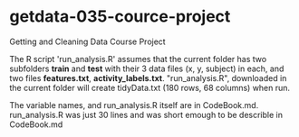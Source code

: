 # getdata-035-cource-project
Getting and Cleaning Data Course Project

The R script 'run_analysis.R' assumes that the current folder has two subfolders **train** and **test** with their 3 data files (x, y, subject) in each, and two files **features.txt**, **activity_labels.txt**. 
"run_analysis.R", downloaded in the current folder will create tidyData.txt (180 rows, 68 columns) when run.

The variable names, and run_analysis.R itself are in CodeBook.md. run_analysis.R was just 30 lines and was short emough to be describle in CodeBook.md
